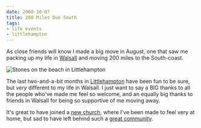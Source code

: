 ```yaml
---
date: 2008-10-07
title: 200 Miles Due South
tags:
- life events
- littlehampton
---
```

As close friends will know I made a big move in August, one that saw me packing up my life in [Walsall](//en.wikipedia.org/wiki/Walsall) and moving 200 miles to the South-coast.

![Stones on the beach in Littlehampton](123129324_4af7c90440_o.jpg)

The last two-and-a-bit months in [Littlehampton](//en.wikipedia.org/wiki/Littlehampton) have been fun to be sure, but *very* different to my life in Walsall. I just want to say a BIG thanks to all the people who've made me feel so welcome, and an equally big thanks to friends in Walsall for being so supportive of me moving away. 

It's great to have joined a [new church](//www.aruncommunitychurch.com/), where I've been made to feel very at home, but sad to have left behind such a [great community](//www.walsallcommunitychurch.org/). 